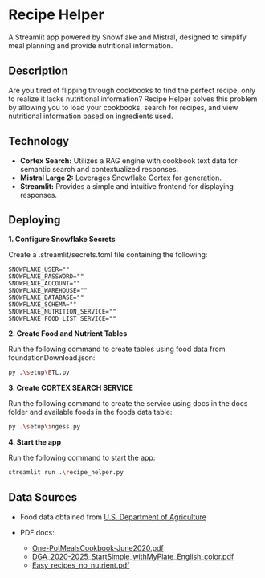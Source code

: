 # Recipe Helper
A Streamlit app powered by Snowflake and Mistral, designed to simplify meal planning and provide nutritional information.

## Description
Are you tired of flipping through cookbooks to find the perfect recipe, only to realize it lacks nutritional information? Recipe Helper solves this problem by allowing you to load your cookbooks, search for recipes, and view nutritional information based on ingredients used.

## Technology

- **Cortex Search:** Utilizes a RAG engine with cookbook text data for semantic search and contextualized responses.
- **Mistral Large 2:** Leverages Snowflake Cortex for generation.
- **Streamlit:** Provides a simple and intuitive frontend for displaying responses.

## Deploying

**1. Configure Snowflake Secrets**

Create a .streamlit/secrets.toml file containing the following:
```
SNOWFLAKE_USER=""
SNOWFLAKE_PASSWORD=""
SNOWFLAKE_ACCOUNT=""
SNOWFLAKE_WAREHOUSE=""
SNOWFLAKE_DATABASE=""
SNOWFLAKE_SCHEMA=""
SNOWFLAKE_NUTRITION_SERVICE=""
SNOWFLAKE_FOOD_LIST_SERVICE=""
```

**2. Create Food and Nutrient Tables**

Run the following command to create tables using food data from foundationDownload.json:
```bash
py .\setup\ETL.py
```

**3. Create CORTEX SEARCH SERVICE**

Run the following command to create the service using docs in the docs folder and available foods in the foods data table:
```bash
py .\setup\ingess.py
```
**4. Start the app**

Run the following command to start the app:
```bash
streamlit run .\recipe_helper.py
```

## Data Sources
- Food data obtained from [U.S. Department of Agriculture](https://fdc.nal.usda.gov/)

- PDF docs:
    - [One-PotMealsCookbook-June2020.pdf](https://www.nutrition.va.gov/docs/UpdatedPatientEd/One-PotMealsCookbook-June2020.pdf)
    - [DGA_2020-2025_StartSimple_withMyPlate_English_color.pdf](https://www.dietaryguidelines.gov/sites/default/files/2021-03/DGA_2020-2025_StartSimple_withMyPlate_English_color.pdf)
    - [Easy_recipes_no_nutrient.pdf](https://www.bu.edu/geneva/files/2010/08/Easy_recipes.pdf)
